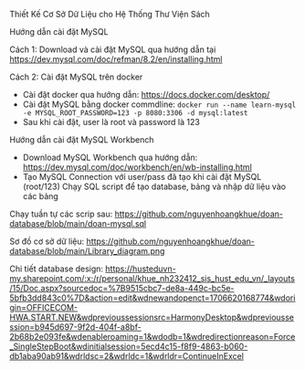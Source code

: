 Thiết Kế Cơ Sở Dữ Liệu cho Hệ Thống Thư Viện Sách

Hướng dẫn cài đặt MySQL

Cách 1: Download và cài đặt MySQL qua hướng dẫn tại https://dev.mysql.com/doc/refman/8.2/en/installing.html

Cách 2: Cài đặt MySQL trên docker
+ Cài đặt docker qua hướng dẫn: https://docs.docker.com/desktop/
+ Cài đặt MySQL bằng docker commdline: `docker run --name learn-mysql -e MYSQL_ROOT_PASSWORD=123 -p 8080:3306 -d mysql:latest`
+ Sau khi cài đặt, user là root và password là 123
  
Hướng dẫn cài đặt MySQL Workbench

+ Download MySQL Workbench qua hướng dẫn: https://dev.mysql.com/doc/workbench/en/wb-installing.html
+ Tạo MySQL Connection với user/pass đã tạo khi cài đặt MySQL (root/123)
Chạy SQL script để tạo database, bảng và nhập dữ liệu vào các bảng

Chạy tuần tự các scrip sau: https://github.com/nguyenhoangkhue/doan-database/blob/main/doan-mysql.sql

Sơ đồ cơ sở dữ liệu: https://github.com/nguyenhoangkhue/doan-database/blob/main/Library_diagram.png

Chi tiết database design: https://husteduvn-my.sharepoint.com/:x:/r/personal/khue_nh232412_sis_hust_edu_vn/_layouts/15/Doc.aspx?sourcedoc=%7B9515cbc7-de8a-449c-bc5e-5bfb3dd843c0%7D&action=edit&wdnewandopenct=1706620168774&wdorigin=OFFICECOM-HWA.START.NEW&wdprevioussessionsrc=HarmonyDesktop&wdprevioussession=b945d697-9f2d-404f-a8bf-2b68b2e093fe&wdenableroaming=1&wdodb=1&wdredirectionreason=Force_SingleStepBoot&wdinitialsession=5ecd4c15-f8f9-4863-b060-db1aba90ab91&wdrldsc=2&wdrldc=1&wdrldr=ContinueInExcel
